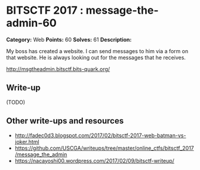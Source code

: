 # BITSCTF 2017 : message-the-admin-60

**Category:** Web
**Points:** 60
**Solves:** 61
**Description:**

My boss has created a website. I can send messages to him via a form on that website. He is always looking out for the messages that he receives.

http://msgtheadmin.bitsctf.bits-quark.org/

## Write-up

(TODO)

## Other write-ups and resources

* http://fadec0d3.blogspot.com/2017/02/bitsctf-2017-web-batman-vs-joker.html
* https://github.com/USCGA/writeups/tree/master/online_ctfs/bitsctf_2017/message_the_admin
* https://nacayoshi00.wordpress.com/2017/02/09/bitsctf-writeup/
